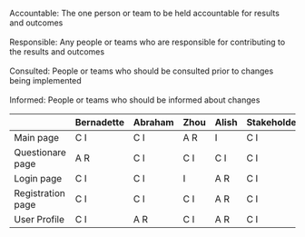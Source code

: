 						
Accountable:	The one person or team to be held accountable for results and outcomes	<br>						
Responsible:	Any people or teams who are responsible for contributing to the results and outcomes <br>				
Consulted:	People or teams who should be consulted prior to changes being implemented<br>							
Informed:	People or teams who should be informed about changes<br>							

|     |Bernadette| Abraham|Zhou |Alish| Stakeholders |
|-----|----------|----|---|---|---|
|Main page| C I| C I |  A R| I | C I |
|Questionare page| A R | C I | C I |  C I |  C I|
|Login page| C I | C I| I| A R| C I |
|Registration page| C I| C I | C I | A R | C I|
|User Profile|  C I | A R|C I |  A R| C I|
